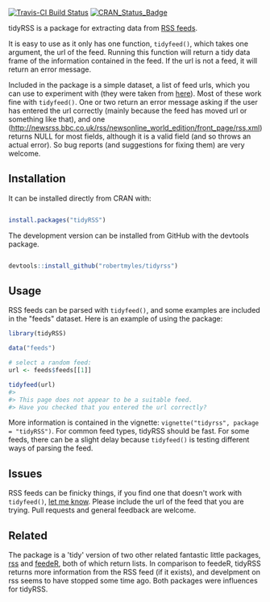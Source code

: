 
<!-- README.md is generated from README.Rmd. Please edit that file -->
[![Travis-CI Build Status](https://travis-ci.org/RobertMyles/tidyRSS.svg?branch=master)](https://travis-ci.org/RobertMyles/tidyRSS) [![CRAN\_Status\_Badge](https://www.r-pkg.org/badges/version/tidyRSS)](http://cran.r-project.org/package=tidyRSS)

tidyRSS is a package for extracting data from [RSS feeds](https://en.wikipedia.org/wiki/RSS).

It is easy to use as it only has one function, `tidyfeed()`, which takes one argument, the url of the feed. Running this function will return a tidy data frame of the information contained in the feed. If the url is not a feed, it will return an error message.

Included in the package is a simple dataset, a list of feed urls, which you can use to experiment with (they were taken from [here](https://raw.githubusercontent.com/DataWookie/feedeR/master/tests/testthat/test-feeds.txt)). Most of these work fine with `tidyfeed()`. One or two return an error message asking if the user has entered the url correctly (mainly because the feed has moved url or something like that), and one (<http://newsrss.bbc.co.uk/rss/newsonline_world_edition/front_page/rss.xml>) returns NULL for most fields, although it is a valid field (and so throws an actual error). So bug reports (and suggestions for fixing them) are very welcome.

Installation
------------

It can be installed directly from CRAN with:

``` r

install.packages("tidyRSS")
```

The development version can be installed from GitHub with the devtools package.

``` r

devtools::install_github("robertmyles/tidyrss")
```

Usage
-----

RSS feeds can be parsed with `tidyfeed()`, and some examples are included in the "feeds" dataset. Here is an example of using the package:

``` r
library(tidyRSS)

data("feeds")

# select a random feed:
url <- feeds$feeds[[1]]

tidyfeed(url)
#> 
#> This page does not appear to be a suitable feed.
#> Have you checked that you entered the url correctly?
```

More information is contained in the vignette: `vignette("tidyrss", package = "tidyRSS")`. For common feed types, tidyRSS should be fast. For some feeds, there can be a slight delay because `tidyfeed()` is testing different ways of parsing the feed.

Issues
------

RSS feeds can be finicky things, if you find one that doesn't work with `tidyfeed()`, [let me know](https://github.com/RobertMyles/tidyrss/issues). Please include the url of the feed that you are trying. Pull requests and general feedback are welcome.

Related
-------

The package is a 'tidy' version of two other related fantastic little packages, [rss](https://github.com/noahhl/r-does-rss) and [feedeR](https://github.com/DataWookie/feedeR), both of which return lists. In comparison to feedeR, tidyRSS returns more information from the RSS feed (if it exists), and develpment on rss seems to have stopped some time ago. Both packages were influences for tidyRSS.
